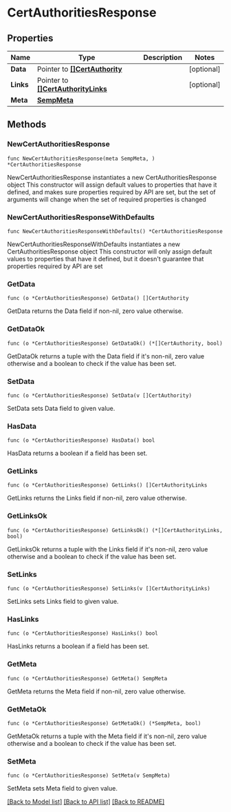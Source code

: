# CertAuthoritiesResponse

## Properties

Name | Type | Description | Notes
------------ | ------------- | ------------- | -------------
**Data** | Pointer to [**[]CertAuthority**](CertAuthority.md) |  | [optional] 
**Links** | Pointer to [**[]CertAuthorityLinks**](CertAuthorityLinks.md) |  | [optional] 
**Meta** | [**SempMeta**](SempMeta.md) |  | 

## Methods

### NewCertAuthoritiesResponse

`func NewCertAuthoritiesResponse(meta SempMeta, ) *CertAuthoritiesResponse`

NewCertAuthoritiesResponse instantiates a new CertAuthoritiesResponse object
This constructor will assign default values to properties that have it defined,
and makes sure properties required by API are set, but the set of arguments
will change when the set of required properties is changed

### NewCertAuthoritiesResponseWithDefaults

`func NewCertAuthoritiesResponseWithDefaults() *CertAuthoritiesResponse`

NewCertAuthoritiesResponseWithDefaults instantiates a new CertAuthoritiesResponse object
This constructor will only assign default values to properties that have it defined,
but it doesn't guarantee that properties required by API are set

### GetData

`func (o *CertAuthoritiesResponse) GetData() []CertAuthority`

GetData returns the Data field if non-nil, zero value otherwise.

### GetDataOk

`func (o *CertAuthoritiesResponse) GetDataOk() (*[]CertAuthority, bool)`

GetDataOk returns a tuple with the Data field if it's non-nil, zero value otherwise
and a boolean to check if the value has been set.

### SetData

`func (o *CertAuthoritiesResponse) SetData(v []CertAuthority)`

SetData sets Data field to given value.

### HasData

`func (o *CertAuthoritiesResponse) HasData() bool`

HasData returns a boolean if a field has been set.

### GetLinks

`func (o *CertAuthoritiesResponse) GetLinks() []CertAuthorityLinks`

GetLinks returns the Links field if non-nil, zero value otherwise.

### GetLinksOk

`func (o *CertAuthoritiesResponse) GetLinksOk() (*[]CertAuthorityLinks, bool)`

GetLinksOk returns a tuple with the Links field if it's non-nil, zero value otherwise
and a boolean to check if the value has been set.

### SetLinks

`func (o *CertAuthoritiesResponse) SetLinks(v []CertAuthorityLinks)`

SetLinks sets Links field to given value.

### HasLinks

`func (o *CertAuthoritiesResponse) HasLinks() bool`

HasLinks returns a boolean if a field has been set.

### GetMeta

`func (o *CertAuthoritiesResponse) GetMeta() SempMeta`

GetMeta returns the Meta field if non-nil, zero value otherwise.

### GetMetaOk

`func (o *CertAuthoritiesResponse) GetMetaOk() (*SempMeta, bool)`

GetMetaOk returns a tuple with the Meta field if it's non-nil, zero value otherwise
and a boolean to check if the value has been set.

### SetMeta

`func (o *CertAuthoritiesResponse) SetMeta(v SempMeta)`

SetMeta sets Meta field to given value.



[[Back to Model list]](../README.md#documentation-for-models) [[Back to API list]](../README.md#documentation-for-api-endpoints) [[Back to README]](../README.md)


